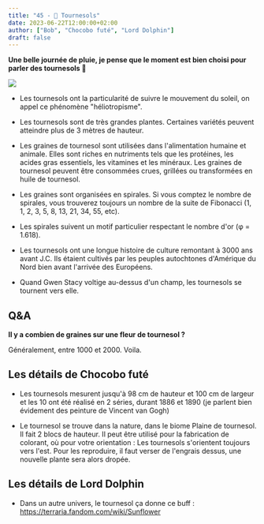 ```yaml
---
title: "45 - 🌻 Tournesols"
date: 2023-06-22T12:00:00+02:00
author: ["Bob", "Chocobo futé", "Lord Dolphin"]
draft: false
---
```


**Une belle journée de pluie, je pense que le moment est bien choisi pour parler des tournesols 🌻**

![](/img/45.jpg)

- Les tournesols ont la particularité de suivre le mouvement du soleil, on appel ce phénomène "héliotropisme".

- Les tournesols sont de très grandes plantes. Certaines variétés peuvent atteindre plus de 3 mètres de hauteur.

- Les graines de tournesol sont utilisées dans l'alimentation humaine et animale. Elles sont riches en nutriments tels que les protéines, les acides gras essentiels, les vitamines et les minéraux. Les graines de tournesol peuvent être consommées crues, grillées ou transformées en huile de tournesol.

- Les graines sont organisées en spirales. Si vous comptez le nombre de spirales, vous trouverez toujours un nombre de la suite de Fibonacci (1, 1, 2, 3, 5, 8, 13, 21, 34, 55, etc).

- Les spirales suivent un motif particulier respectant le nombre d'or (φ = 1.618).

- Les tournesols ont une longue histoire de culture remontant à 3000 ans avant J.C. Ils étaient cultivés par les peuples autochtones d'Amérique du Nord bien avant l'arrivée des Européens.

- Quand Gwen Stacy voltige au-dessus d'un champ, les tournesols se tournent vers elle.

## Q&A

**Il y a combien de graines sur une fleur de tournesol ?**

Généralement, entre 1000 et 2000. Voila.

## Les détails de Chocobo futé

- Les tournesols mesurent jusqu'à 98 cm de hauteur et 100 cm de largeur et les 10 ont été réalisé en 2 séries, durant 1886 et 1890 (je parlent bien évidement des peinture de Vincent van Gogh)

- Le tournesol se trouve dans la nature, dans le biome Plaine de tournesol. Il fait 2 blocs de hauteur. Il peut être utilisé pour la fabrication de colorant, où pour votre orientation : Les tournesols s'orientent toujours vers l'est. Pour les reproduire, il faut verser de l'engrais dessus, une nouvelle plante sera alors dropée.

## Les détails de Lord Dolphin

- Dans un autre univers, le tournesol ça donne ce buff : https://terraria.fandom.com/wiki/Sunflower
